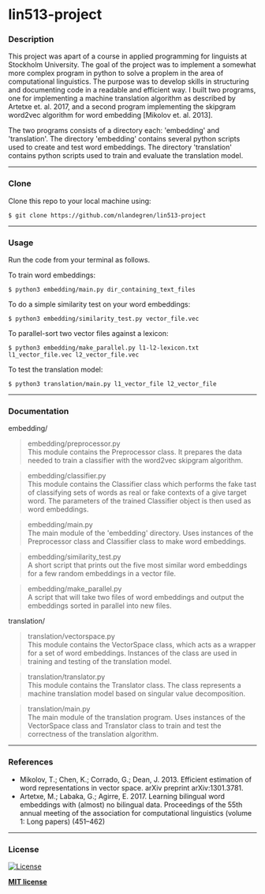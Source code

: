 # lin513-project

### Description
This project was apart of a course in applied programming for linguists at Stockholm University. The goal of the project was to implement a somewhat more complex program in python to solve a proplem in the area of computational linguistics. The purpose was to develop skills in structuring and documenting code in a readable and efficient way. I built two programs, one for implementing a machine translation algorithm as described by Artetxe et.  al.  2017, and a second program implementing the skipgram word2vec algorithm for word embedding [Mikolov et.  al.  2013].

The two programs consists of a directory each: 'embedding' and 'translation'. The directory 'embedding' contains several python scripts used to create and test word embeddings. The directory 'translation' contains python scripts used to train and evaluate the translation model. 

---

### Clone
Clone this repo to your local machine using:
```
$ git clone https://github.com/nlandegren/lin513-project
```
---

### Usage
Run the code from your terminal as follows.

To train word embeddings:
```
$ python3 embedding/main.py dir_containing_text_files
```
To do a simple similarity test on your word embeddings:
```
$ python3 embedding/similarity_test.py vector_file.vec
```
To parallel-sort two vector files against a lexicon:
```
$ python3 embedding/make_parallel.py l1-l2-lexicon.txt l1_vector_file.vec l2_vector_file.vec
```
To test the translation model:
```
$ python3 translation/main.py l1_vector_file l2_vector_file
```
---
### Documentation

embedding/
> embedding/preprocessor.py\
This module contains the Preprocessor class. It prepares the data needed to train a classifier with the word2vec skipgram algorithm.

> embedding/classifier.py\
This module contains the Classifier class which performs the fake tast of classifying sets of words as real or fake contexts of a give target word. The parameters of the trained Classifier object is then used as word embeddings.

> embedding/main.py\
The main module of the 'embedding' directory. Uses instances of the Preprocessor class and Classifier class to make word embeddings.

> embedding/similarity_test.py\
A short script that prints out the five most similar word embeddings for a few random embeddings in a vector file.

> embedding/make_parallel.py\
A script that will take two files of word embeddings and output the embeddings sorted in parallel into new files.

translation/

> translation/vectorspace.py\
This module contains the VectorSpace class, which acts as a wrapper for a set of word embeddings. Instances of the class are used in training and testing of the translation model.

> translation/translator.py\
This module contains the Translator class. The class represents a machine translation model based on singular value decomposition.

> translation/main.py\
The main module of the translation program. Uses instances of the VectorSpace class and Translator class to train and test the correctness of the translation algorithm.
---

### References
- Mikolov, T.; Chen, K.; Corrado, G.; Dean, J. 2013. Efficient estimation of word representations in vector space.
arXiv preprint arXiv:1301.3781.
- Artetxe, M.; Labaka, G.; Agirre, E. 2017. Learning bilingual word embeddings with (almost) no bilingual data. 
Proceedings of the 55th annual meeting of the association for computational linguistics (volume 1:  Long papers) (451–462)
---
### License

[![License](http://img.shields.io/:license-mit-blue.svg?style=flat-square)](http://badges.mit-license.org)

**[MIT license](http://opensource.org/licenses/mit-license.php)**
